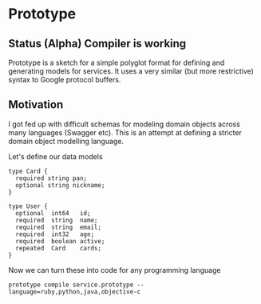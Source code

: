 # Prototype

## Status (Alpha) Compiler is working

Prototype is a sketch for a simple polyglot format for defining and generating models for
services. It uses a very similar (but more restrictive) syntax to Google protocol buffers.

## Motivation

I got fed up with difficult schemas for modeling domain objects across many languages (Swagger etc). This is an attempt at defining a stricter domain object modelling language.

Let's define our data models

```
type Card {
  required string pan;
  optional string nickname;
}

type User {
  optional  int64   id;
  required  string  name;
  required  string  email;
  required  int32   age;
  required  boolean active;
  repeated  Card    cards;
}
```

Now we can turn these into code for any programming language

```
prototype compile service.prototype --language=ruby,python,java,objective-c
```

